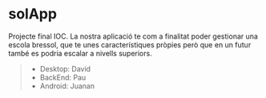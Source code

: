 # solApp
Projecte final IOC. La nostra aplicació te com a finalitat poder gestionar una escola bressol, que te unes característiques pròpies però que en un futur també es podria escalar a nivells superiors.


> - Desktop: David
> - BackEnd: Pau
> - Android: Juanan
